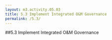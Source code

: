 ```yaml
---
layout: m3.activity.05.03
title: 5.3 Implement Integrated O&M Governance
permalink: /5.3/
---
```

##5.3 Implement Integrated O&M Governance
